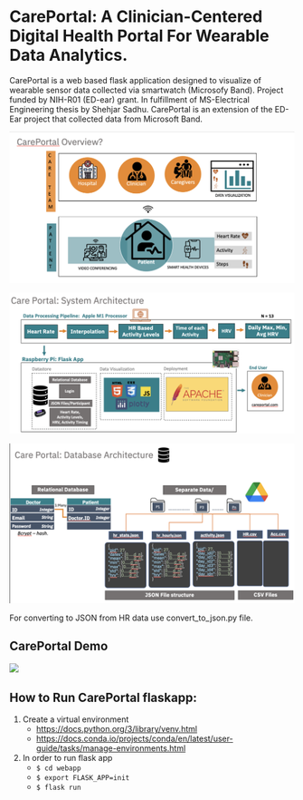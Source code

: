
# CarePortal: A Clinician-Centered Digital Health Portal For Wearable Data Analytics. 

 CarePortal is a web based flask application designed to visualize of wearable sensor data collected via smartwatch (Microsofy Band). Project funded by NIH-R01 (ED-ear) grant. In fulfillment of MS-Electrical Engineering thesis by Shehjar Sadhu. CarePortal is an extension of the ED-Ear project that collected data from Microsoft Band.


![](/webapp/static/overview.png)

![](/webapp/static/systemarch.png)

![](/webapp/static/database_Arch.png)

For converting to JSON from HR data use convert_to_json.py file. 

## CarePortal Demo

![](/webapp/static/demo.gif)

## How to Run CarePortal flaskapp:
1. Create a virtual environment  
    * https://docs.python.org/3/library/venv.html
    * https://docs.conda.io/projects/conda/en/latest/user-guide/tasks/manage-environments.html
2. In order to run flask app 
   * `$ cd webapp`
   * `$ export FLASK_APP=init`
   * `$ flask run`